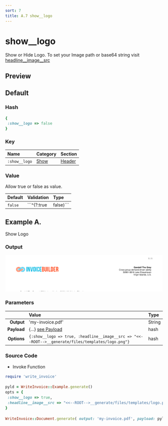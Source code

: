 ```yaml
---
sort: 7
title: A.7 show__logo
---
```

# show__logo

Show or Hide Logo. To set your Image path or base64 string visit [headline__image__src](../options/headline__image__src.html)


## Preview

<div >
    <canvas id='canvas' search=':show__logo' palette='option_detail'></canvas>
</div>
<script src="../assets/js/marker.js"></script>  

 
## Default

### Hash

```ruby
{
 :show__logo => false
} 
```

### Key

| **Name** | **Category** | **Section** |
| :--- | :--- | :--- |
| ```:show__logo``` |  [Show](./#show) | [Header](/sections/header) |

### Value

Allow true or false as value.

| **Default**| **Validation**| **Type** |
| :--- | :--- | :--- |
| ```false``` | ```^(?:true|false)``` | Boolean |

## Example A.

Show Logo

### Output

<img src="../assets/images/options/show__logo--a.png">



### Parameters

| | **Value** | **Type** |
|------:|:------|:------|
| **Output** | 'my-invoice.pdf' | String |
| **Payload** | {...} [see Payload](../payload) | hash |
| **Options** | ```{:show__logo => true, :headline__image__src => "<<--ROOT-->__generate/files/templates/logo.png"}``` | hash |


### Source Code

* Invoke Function

```ruby
require 'write_invoice'
 
pyld = WriteInvoice::Example.generate()
opts = {
 :show__logo => true,
 :headline__image__src => "<<--ROOT-->__generate/files/templates/logo.png"
}
 
WriteInvoice::Document.generate( output: 'my-invoice.pdf', payload: pyld, options: opts )

```

